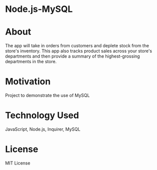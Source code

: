 # Node.js-MySQL
# About
 The app will take in orders from customers and deplete stock from the store's inventory. This app also tracks product sales across your store's departments and then provide a summary of the highest-grossing departments in the store.
 # Motivation
 Project to demonstrate the use of MySQL
 # Technology Used
 JavaScript, Node.js, Inquirer, MySQL
# License
MIT License
 
